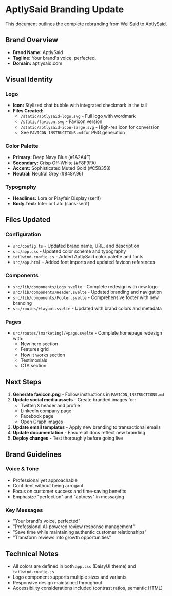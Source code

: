 # AptlySaid Branding Update

This document outlines the complete rebranding from WellSaid to AptlySaid.

## Brand Overview

- **Brand Name:** AptlySaid
- **Tagline:** Your brand's voice, perfected.
- **Domain:** aptlysaid.com

## Visual Identity

### Logo
- **Icon:** Stylized chat bubble with integrated checkmark in the tail
- **Files Created:**
  - `/static/aptlysaid-logo.svg` - Full logo with wordmark
  - `/static/favicon.svg` - Favicon version
  - `/static/aptlysaid-icon-large.svg` - High-res icon for conversion
  - See `FAVICON_INSTRUCTIONS.md` for PNG generation

### Color Palette
- **Primary:** Deep Navy Blue (#1A2A4F)
- **Secondary:** Crisp Off-White (#F8F9FA)
- **Accent:** Sophisticated Muted Gold (#C5B358)
- **Neutral:** Neutral Grey (#848A96)

### Typography
- **Headlines:** Lora or Playfair Display (serif)
- **Body Text:** Inter or Lato (sans-serif)

## Files Updated

### Configuration
- `src/config.ts` - Updated brand name, URL, and description
- `src/app.css` - Updated color scheme and typography
- `tailwind.config.js` - Added AptlySaid color palette and fonts
- `src/app.html` - Added font imports and updated favicon references

### Components
- `src/lib/components/Logo.svelte` - Complete redesign with new logo
- `src/lib/components/Header.svelte` - Updated branding and navigation
- `src/lib/components/Footer.svelte` - Comprehensive footer with new branding
- `src/routes/+layout.svelte` - Updated with brand colors and metadata

### Pages
- `src/routes/(marketing)/+page.svelte` - Complete homepage redesign with:
  - New hero section
  - Features grid
  - How it works section
  - Testimonials
  - CTA section

## Next Steps

1. **Generate favicon.png** - Follow instructions in `FAVICON_INSTRUCTIONS.md`
2. **Update social media assets** - Create branded images for:
   - Twitter/X header and profile
   - LinkedIn company page
   - Facebook page
   - Open Graph images
3. **Update email templates** - Apply new branding to transactional emails
4. **Update documentation** - Ensure all docs reflect new branding
5. **Deploy changes** - Test thoroughly before going live

## Brand Guidelines

### Voice & Tone
- Professional yet approachable
- Confident without being arrogant
- Focus on customer success and time-saving benefits
- Emphasize "perfection" and "aptness" in messaging

### Key Messages
- "Your brand's voice, perfected"
- "Professional AI-powered review response management"
- "Save time while maintaining authentic customer relationships"
- "Transform reviews into growth opportunities"

## Technical Notes

- All colors are defined in both `app.css` (DaisyUI theme) and `tailwind.config.js`
- Logo component supports multiple sizes and variants
- Responsive design maintained throughout
- Accessibility considerations included (contrast ratios, semantic HTML)
